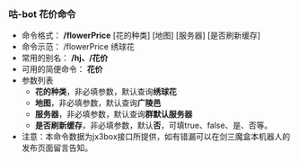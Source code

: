 ### 咕-bot 花价命令
- 命令格式： **/flowerPrice** [花的种类] [地图] [服务器] [是否刷新缓存]
- 命令示范： /flowerPrice 绣球花
- 常用的别名： **/hj、/花价**
- 可用的简便命令： **花价**
- 参数列表
    - **花的种类**，非必填参数，默认查询**绣球花**
    - **地图**，非必填参数，默认查询**广陵邑**
    - **服务器**，非必填参数，默认查询**群默认服务器**
    - **是否刷新缓存**，非必填参数，默认**否**，可填true、false、是、否等。
- 注意：本命令数据为jx3box接口所提供，如有错漏可以在剑三魔盒本机器人的发布页面留言告知。